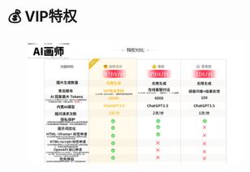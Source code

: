 # 💰 VIP特权



<figure><img src="../.gitbook/assets/screencapture-file-C-Users-Admin.png" alt=""><figcaption></figcaption></figure>
